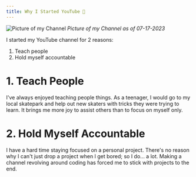 ```yaml
---
title: Why I Started YouTube 🎥
---
```


![Picture of my Channel](mychannel.PNG)
*Picture of my Channel as of 07-17-2023*

I started my YouTube channel for 2 reasons:
 1. Teach people
 2. Hold myself accountable

# 1. Teach People

I've always enjoyed teaching people things. As a teenager, I would go to my local skatepark and help out new skaters with tricks they were trying to learn. It brings me more joy to assist others than to focus on myself only.

# 2. Hold Myself Accountable

I have a hard time staying focused on a personal project. There's no reason why I can't just drop a project when I get bored; so I do... a lot. Making a channel revolving around coding has forced me to stick with projects to the end.